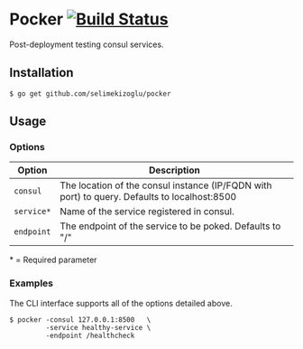 Pocker [![Build Status](https://travis-ci.org/selimekizoglu/pocker.svg?branch=master)](https://travis-ci.org/selimekizoglu/pocker)
===============

Post-deployment testing consul services.


Installation
------------
```shell
$ go get github.com/selimekizoglu/pocker
```

Usage
-----
### Options
|       Option      | Description |
| ----------------- |------------ |
| `consul`          | The location of the consul instance (IP/FQDN with port) to query. Defaults to localhost:8500
| `service*`         | Name of the service registered in consul.
| `endpoint`        | The endpoint of the service to be poked. Defaults to "/"

\* = Required parameter

### Examples
The CLI interface supports all of the options detailed above.

```shell
$ pocker -consul 127.0.0.1:8500   \
         -service healthy-service \
         -endpoint /healthcheck
```
